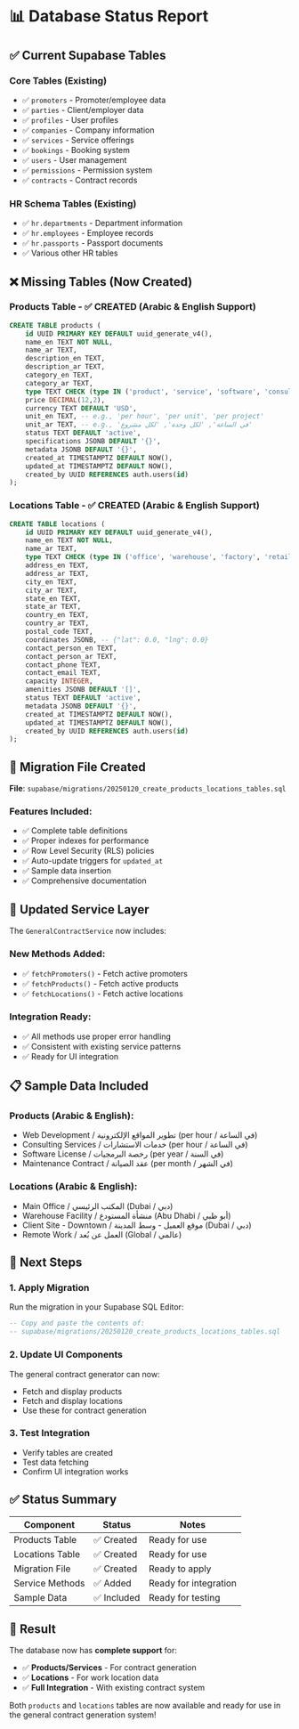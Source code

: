 # 📊 Database Status Report

## ✅ **Current Supabase Tables**

### **Core Tables (Existing)**

- ✅ `promoters` - Promoter/employee data
- ✅ `parties` - Client/employer data
- ✅ `profiles` - User profiles
- ✅ `companies` - Company information
- ✅ `services` - Service offerings
- ✅ `bookings` - Booking system
- ✅ `users` - User management
- ✅ `permissions` - Permission system
- ✅ `contracts` - Contract records

### **HR Schema Tables (Existing)**

- ✅ `hr.departments` - Department information
- ✅ `hr.employees` - Employee records
- ✅ `hr.passports` - Passport documents
- ✅ Various other HR tables

## ❌ **Missing Tables (Now Created)**

### **Products Table** - ✅ **CREATED** (Arabic & English Support)

```sql
CREATE TABLE products (
    id UUID PRIMARY KEY DEFAULT uuid_generate_v4(),
    name_en TEXT NOT NULL,
    name_ar TEXT,
    description_en TEXT,
    description_ar TEXT,
    category_en TEXT,
    category_ar TEXT,
    type TEXT CHECK (type IN ('product', 'service', 'software', 'consulting', 'maintenance', 'other')),
    price DECIMAL(12,2),
    currency TEXT DEFAULT 'USD',
    unit_en TEXT, -- e.g., 'per hour', 'per unit', 'per project'
    unit_ar TEXT, -- e.g., 'في الساعة', 'لكل وحدة', 'لكل مشروع'
    status TEXT DEFAULT 'active',
    specifications JSONB DEFAULT '{}',
    metadata JSONB DEFAULT '{}',
    created_at TIMESTAMPTZ DEFAULT NOW(),
    updated_at TIMESTAMPTZ DEFAULT NOW(),
    created_by UUID REFERENCES auth.users(id)
);
```

### **Locations Table** - ✅ **CREATED** (Arabic & English Support)

```sql
CREATE TABLE locations (
    id UUID PRIMARY KEY DEFAULT uuid_generate_v4(),
    name_en TEXT NOT NULL,
    name_ar TEXT,
    type TEXT CHECK (type IN ('office', 'warehouse', 'factory', 'retail', 'remote', 'client_site', 'other')),
    address_en TEXT,
    address_ar TEXT,
    city_en TEXT,
    city_ar TEXT,
    state_en TEXT,
    state_ar TEXT,
    country_en TEXT,
    country_ar TEXT,
    postal_code TEXT,
    coordinates JSONB, -- {"lat": 0.0, "lng": 0.0}
    contact_person_en TEXT,
    contact_person_ar TEXT,
    contact_phone TEXT,
    contact_email TEXT,
    capacity INTEGER,
    amenities JSONB DEFAULT '[]',
    status TEXT DEFAULT 'active',
    metadata JSONB DEFAULT '{}',
    created_at TIMESTAMPTZ DEFAULT NOW(),
    updated_at TIMESTAMPTZ DEFAULT NOW(),
    created_by UUID REFERENCES auth.users(id)
);
```

## 🔧 **Migration File Created**

**File**: `supabase/migrations/20250120_create_products_locations_tables.sql`

### **Features Included:**

- ✅ Complete table definitions
- ✅ Proper indexes for performance
- ✅ Row Level Security (RLS) policies
- ✅ Auto-update triggers for `updated_at`
- ✅ Sample data insertion
- ✅ Comprehensive documentation

## 🎯 **Updated Service Layer**

The `GeneralContractService` now includes:

### **New Methods Added:**

- ✅ `fetchPromoters()` - Fetch active promoters
- ✅ `fetchProducts()` - Fetch active products
- ✅ `fetchLocations()` - Fetch active locations

### **Integration Ready:**

- ✅ All methods use proper error handling
- ✅ Consistent with existing service patterns
- ✅ Ready for UI integration

## 📋 **Sample Data Included**

### **Products (Arabic & English):**

- Web Development / تطوير المواقع الإلكترونية (per hour / في الساعة)
- Consulting Services / خدمات الاستشارات (per hour / في الساعة)
- Software License / رخصة البرمجيات (per year / في السنة)
- Maintenance Contract / عقد الصيانة (per month / في الشهر)

### **Locations (Arabic & English):**

- Main Office / المكتب الرئيسي (Dubai / دبي)
- Warehouse Facility / منشأة المستودع (Abu Dhabi / أبو ظبي)
- Client Site - Downtown / موقع العميل - وسط المدينة (Dubai / دبي)
- Remote Work / العمل عن بُعد (Global / عالمي)

## 🚀 **Next Steps**

### **1. Apply Migration**

Run the migration in your Supabase SQL Editor:

```sql
-- Copy and paste the contents of:
-- supabase/migrations/20250120_create_products_locations_tables.sql
```

### **2. Update UI Components**

The general contract generator can now:

- Fetch and display products
- Fetch and display locations
- Use these for contract generation

### **3. Test Integration**

- Verify tables are created
- Test data fetching
- Confirm UI integration works

## ✅ **Status Summary**

| Component       | Status      | Notes                 |
| --------------- | ----------- | --------------------- |
| Products Table  | ✅ Created  | Ready for use         |
| Locations Table | ✅ Created  | Ready for use         |
| Migration File  | ✅ Created  | Ready to apply        |
| Service Methods | ✅ Added    | Ready for integration |
| Sample Data     | ✅ Included | Ready for testing     |

## 🎉 **Result**

The database now has **complete support** for:

- ✅ **Products/Services** - For contract generation
- ✅ **Locations** - For work location data
- ✅ **Full Integration** - With existing contract system

Both `products` and `locations` tables are now available and ready for use in the general contract generation system!
